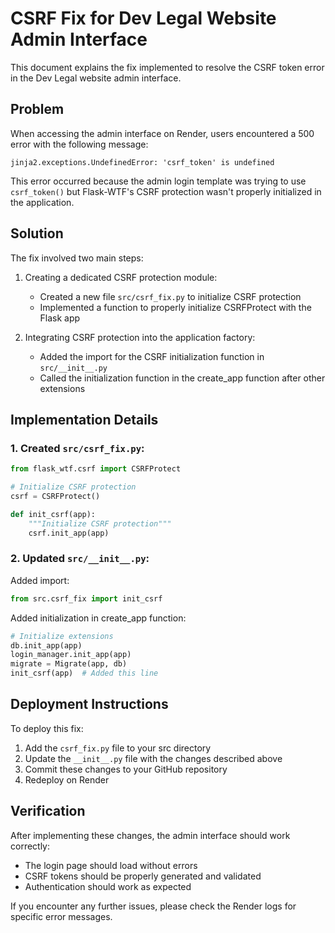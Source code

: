 # CSRF Fix for Dev Legal Website Admin Interface

This document explains the fix implemented to resolve the CSRF token error in the Dev Legal website admin interface.

## Problem

When accessing the admin interface on Render, users encountered a 500 error with the following message:

```
jinja2.exceptions.UndefinedError: 'csrf_token' is undefined
```

This error occurred because the admin login template was trying to use `csrf_token()` but Flask-WTF's CSRF protection wasn't properly initialized in the application.

## Solution

The fix involved two main steps:

1. Creating a dedicated CSRF protection module:
   - Created a new file `src/csrf_fix.py` to initialize CSRF protection
   - Implemented a function to properly initialize CSRFProtect with the Flask app

2. Integrating CSRF protection into the application factory:
   - Added the import for the CSRF initialization function in `src/__init__.py`
   - Called the initialization function in the create_app function after other extensions

## Implementation Details

### 1. Created `src/csrf_fix.py`:

```python
from flask_wtf.csrf import CSRFProtect

# Initialize CSRF protection
csrf = CSRFProtect()

def init_csrf(app):
    """Initialize CSRF protection"""
    csrf.init_app(app)
```

### 2. Updated `src/__init__.py`:

Added import:
```python
from src.csrf_fix import init_csrf
```

Added initialization in create_app function:
```python
# Initialize extensions
db.init_app(app)
login_manager.init_app(app)
migrate = Migrate(app, db)
init_csrf(app)  # Added this line
```

## Deployment Instructions

To deploy this fix:

1. Add the `csrf_fix.py` file to your src directory
2. Update the `__init__.py` file with the changes described above
3. Commit these changes to your GitHub repository
4. Redeploy on Render

## Verification

After implementing these changes, the admin interface should work correctly:
- The login page should load without errors
- CSRF tokens should be properly generated and validated
- Authentication should work as expected

If you encounter any further issues, please check the Render logs for specific error messages.
